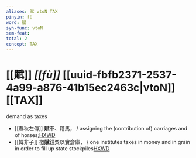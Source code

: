 ```yaml
---
aliases: 賦 vtoN TAX
pinyin: fù
word: 賦
syn-func: vtoN
sem-feat: 
total: 2
concept: TAX 
---
```

# [[賦]] *[[fù]]*  [[uuid-fbfb2371-2537-4a99-a876-41b15ec2463c|vtoN]] [[TAX]]
demand as taxes
 - [[春秋左傳]] **賦**車、籍馬， / assigning the (contribution of) carriages and of horses;[HXWD](https://hxwd.org/textview.html?location=KR1e0001_tls_009-619a.17)
 - [[韓非子]] 徵**賦**錢粟以實倉庫， / one institutes taxes in money and in grain in order to fill up state stockpiles[HXWD](https://hxwd.org/textview.html?location=KR3c0005_tls_050-44a.2)